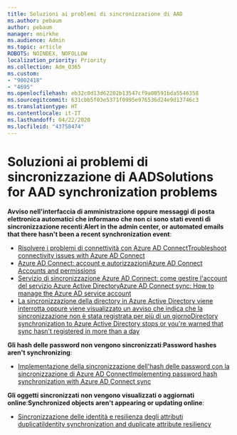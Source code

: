 ```yaml
---
title: Soluzioni ai problemi di sincronizzazione di AAD
ms.author: pebaum
author: pebaum
manager: mnirkhe
ms.audience: Admin
ms.topic: article
ROBOTS: NOINDEX, NOFOLLOW
localization_priority: Priority
ms.collection: Adm_O365
ms.custom:
- "9002418"
- "4695"
ms.openlocfilehash: eb32c0d13d62202b13547cf9a00591bda5546358
ms.sourcegitcommit: 631cbb5f03e5371f0995e976536d24e9d13746c3
ms.translationtype: HT
ms.contentlocale: it-IT
ms.lasthandoff: 04/22/2020
ms.locfileid: "43758474"
---
```

# <a name="solutions-for-aad-synchronization-problems"></a><span data-ttu-id="4d09e-102">Soluzioni ai problemi di sincronizzazione di AAD</span><span class="sxs-lookup"><span data-stu-id="4d09e-102">Solutions for AAD synchronization problems</span></span>

<span data-ttu-id="4d09e-103">**Avviso nell'interfaccia di amministrazione oppure messaggi di posta elettronica automatici che informano che non ci sono stati eventi di sincronizzazione recenti**:</span><span class="sxs-lookup"><span data-stu-id="4d09e-103">**Alert in the admin center, or automated emails that there hasn't been a recent synchronization event**:</span></span>

- [<span data-ttu-id="4d09e-104">Risolvere i problemi di connettività con Azure AD Connect</span><span class="sxs-lookup"><span data-stu-id="4d09e-104">Troubleshoot connectivity issues with Azure AD Connect</span></span>](https://docs.microsoft.com/azure/active-directory/hybrid/tshoot-connect-connectivity)
- [<span data-ttu-id="4d09e-105">Azure AD Connect: account e autorizzazioni</span><span class="sxs-lookup"><span data-stu-id="4d09e-105">Azure AD Connect Accounts and permissions</span></span>](https://go.microsoft.com/fwlink/p/?LinkId=820598)
- [<span data-ttu-id="4d09e-106">Servizio di sincronizzazione Azure AD Connect: come gestire l'account del servizio Azure Active Directory</span><span class="sxs-lookup"><span data-stu-id="4d09e-106">Azure AD Connect sync: How to manage the Azure AD service account</span></span>](https://docs.microsoft.com/azure/active-directory/hybrid/how-to-connect-azureadaccount)
- [<span data-ttu-id="4d09e-107">La sincronizzazione della directory in Azure Active Directory viene interrotta oppure viene visualizzato un avviso che indica che la sincronizzazione non è stata registrata per più di un giorno</span><span class="sxs-lookup"><span data-stu-id="4d09e-107">Directory synchronization to Azure Active Directory stops or you're warned that sync hasn't registered in more than a day</span></span>](https://support.microsoft.com/help/2882421/directory-synchronization-to-azure-active-directory-stops-or-you-re-warned-that-sync-hasn-t-registered-in-more-than-a-day)
 
<span data-ttu-id="4d09e-108">**Gli hash delle password non vengono sincronizzati**:</span><span class="sxs-lookup"><span data-stu-id="4d09e-108">**Password hashes aren't synchronizing**:</span></span>

- [<span data-ttu-id="4d09e-109">Implementazione della sincronizzazione dell'hash delle password con la sincronizzazione di Azure AD Connect</span><span class="sxs-lookup"><span data-stu-id="4d09e-109">Implementing password hash synchronization with Azure AD Connect sync</span></span>](https://docs.microsoft.com/azure/active-directory/hybrid/how-to-connect-password-hash-synchronization)

<span data-ttu-id="4d09e-110">**Gli oggetti sincronizzati non vengono visualizzati o aggiornati online**:</span><span class="sxs-lookup"><span data-stu-id="4d09e-110">**Synchronized objects aren't appearing or updating online**:</span></span>

- [<span data-ttu-id="4d09e-111">Sincronizzazione delle identità e resilienza degli attributi duplicati</span><span class="sxs-lookup"><span data-stu-id="4d09e-111">Identity synchronization and duplicate attribute resiliency</span></span>](https://docs.microsoft.com/azure/active-directory/hybrid/how-to-connect-syncservice-duplicate-attribute-resiliency)
